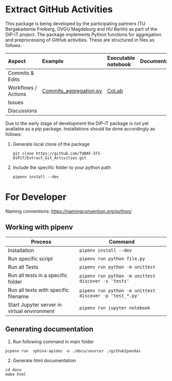 # Extract GitHub Activities

This package is being developed by the participating partners (TU Bergakademie Freiberg, OVGU Magdeburg and HU Berlin) as part of the DiP-iT project.
The package implements Python functions for aggregation and preprocessing of GitHub activities. These are structured in files as follows.


| Aspect              | Example                                                                                                                        | Executable notebook | Documentation | 
|:------------------- |:------------------------------------------------------------------------------------------------------------------------------ |:------------------- | ------------- |
| Commits & Edits     |                                                                                                                                |                     |               |
| Workflows / Actions | [Commits_aggregation.py](https://github.com/TUBAF-IFI-DiPiT/Extract_Git_Activities/blob/main/notebooks/Workflow_Example.ipynb) | [CoLab](invalid)    |               |
| Issues              |                                                                                                                                |                     |               |
| Discussions         |                                                                                                                                |                     |               |

Due to the early stage of development the DiP-iT package is not yet available as a pip package. Installations should be done accordingly as follows:

1. Generate local clone of the package
    ```
    git clone https://github.com/TUBAF-IFI-DiPiT/Extract_Git_Activities.git
    ```
2. Include the specific folder to your python path 
    ```
    pipenv install --dev
    ```

# For Developer

Naming conventions: https://namingconvention.org/python/

## Working with pipenv


| Process                                     | Command                                                 |
| ------------------------------------------- | ------------------------------------------------------- |
| Installation                                | `pipenv install --dev`                                  |
| Run specific script                         | `pipenv run python file.py`                             |
| Run all Tests                               | `pipenv run python -m unittest`                         |
| Run all tests in a specific folder          | `pipenv run python -m unittest discover -s 'tests'`      |
| Run all tests with specific filename        | `pipenv run python -m unittest discover -p 'test_*.py'` |
| Start Jupyter server in virtual environment | `pipenv run jupyter notebook`                           | 

## Generating documentation

1. Run following command in main folder

```
pipenv run  sphinx-apidoc -o ./docu/source/ ./github2pandas
```

2. Generate html documentation 

```
cd docu
make html
```
